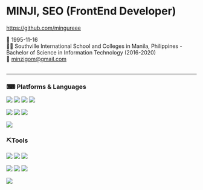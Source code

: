 # MINJI, SEO (FrontEnd Developer)
https://github.com/mingureee

👶 1995-11-16 <br/>
👩‍🎓 Southville International School and Colleges in Manila, Philippines - Bachelor of Science in Information Technology (2016-2020)<br/>
📧 minzigom@gmail.com <br/><br/>

 <hr/>
 
### ⌨ Platforms & Languages

<img src="https://img.shields.io/badge/React-61DAFB?style=for-the-badge&logo=React&logoColor=white"> <img src="https://img.shields.io/badge/React Native-61DAFB?style=for-the-badge&logo=React&logoColor=white"> <img src="https://img.shields.io/badge/Redux-764ABC?style=for-the-badge&logo=Redux&logoColor=white"> <img src="https://img.shields.io/badge/styled components-DB7093?style=for-the-badge&logo=styled-components&logoColor=white">

<img src="https://img.shields.io/badge/HTML5-E34F26?style=for-the-badge&logo=HTML5&logoColor=white"/>  <img src="https://img.shields.io/badge/CSS3-1572B6?style=for-the-badge&logo=CSS3&logoColor=white"/>  <img src="https://img.shields.io/badge/JavaScript-EF9421?style=for-the-badge&logo=JavaScript&logoColor=white"/> 


<img src="https://img.shields.io/badge/Flutter-02569B?style=for-the-badge&logo=Flutter&logoColor=white">


### ⛏Tools

<img src="https://img.shields.io/badge/Visual Studio Code-007ACC?style=for-the-badge&logo=VisualStudioCode&logoColor=white"/> <img src="https://img.shields.io/badge/Android Studio-3DDC84?style=for-the-badge&logo=Android&logoColor=white"/> <img src="https://img.shields.io/badge/Xcode-147EFB?style=for-the-badge&logo=Xcode&logoColor=white"/>

<img src="https://img.shields.io/badge/Figma-F24E1E?style=for-the-badge&logo=Figma&logoColor=white"/> <img src="https://img.shields.io/badge/Adobe Illustrator-FF9A00?style=for-the-badge&logo=AdobeIllustrator&logoColor=white"/> <img src="https://img.shields.io/badge/Adobe Photoshop-31A8FF?style=for-the-badge&logo=AdobePhotoshop&logoColor=white"/>  

<img src="https://img.shields.io/badge/Amazon AWS-232F3E?style=for-the-badge&logo=AmazonAWS&logoColor=white"/>



 


<!--
### 💻Career
* 前 대림미술관 퍼블리셔 <a href="http://www.daelimmuseum.org/guseulmoa/index.do">Daelim Museum : guseulmoa</a><br/>
* 前 (주)씨젠 외주 퍼블리셔 <a href="https://www.seegene.co.kr/mobilestation">Seegene : Mobile Station</a><br/>


<a href="https://aback-shock-0a7.notion.site/Hello-41aebcfdec394eef9b54a3a30e9620a2">see other works</a>
-->
 

